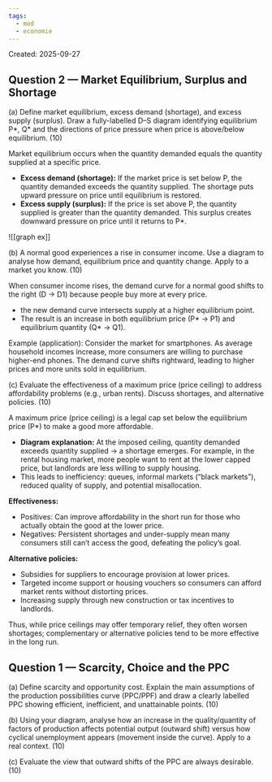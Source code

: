 ```yaml
---
tags:
  - mod
  - economie
---
```

Created: 2025-09-27

## **Question** 2 — Market Equilibrium, Surplus and Shortage
(a) Define market equilibrium, excess demand (shortage), and excess supply (surplus). Draw a
fully-labelled D–S diagram identifying equilibrium P*, Q* and the directions of price pressure
when price is above/below equilibrium. (10)

Market equilibrium occurs when the quantity demanded equals the quantity supplied at a specific price.

- **Excess demand (shortage):** If the market price is set below P, the quantity demanded exceeds the quantity supplied. The shortage puts upward pressure on price until equilibrium is restored.
- **Excess supply (surplus):** If the price is set above P, the quantity supplied is greater than the quantity demanded. This surplus creates downward pressure on price until it returns to P*.

![[graph ex]]

(b) A normal good experiences a rise in consumer income. Use a diagram to analyse how
demand, equilibrium price and quantity change. Apply to a market you know. (10)

When consumer income rises, the demand curve for a normal good shifts to the right (D → D1) because people buy more at every price.

- the new demand curve intersects supply at a higher equilibrium point.
- The result is an increase in both equilibrium price (P* → P1) and equilibrium quantity (Q* → Q1).


Example (application): Consider the market for smartphones. As average household incomes increase, more consumers are willing to purchase higher-end phones. The demand curve shifts rightward, leading to higher prices and more units sold in equilibrium.

(c) Evaluate the effectiveness of a maximum price (price ceiling) to address affordability
problems (e.g., urban rents). Discuss shortages, and alternative policies. (10)

A maximum price (price ceiling) is a legal cap set below the equilibrium price (P*) to make a good more affordable.

- **Diagram explanation:** At the imposed ceiling, quantity demanded exceeds quantity supplied → a shortage emerges. For example, in the rental housing market, more people want to rent at the lower capped price, but landlords are less willing to supply housing.
- This leads to inefficiency: queues, informal markets (“black markets”), reduced quality of supply, and potential misallocation.


**Effectiveness:**

- Positives: Can improve affordability in the short run for those who actually obtain the good at the lower price.
- Negatives: Persistent shortages and under-supply mean many consumers still can’t access the good, defeating the policy’s goal.


**Alternative policies:**

- Subsidies for suppliers to encourage provision at lower prices.
- Targeted income support or housing vouchers so consumers can afford market rents without distorting prices.
- Increasing supply through new construction or tax incentives to landlords.

Thus, while price ceilings may offer temporary relief, they often worsen shortages; complementary or alternative policies tend to be more effective in the long run.

## **Question 1** — Scarcity, Choice and the PPC
(a) Define scarcity and opportunity cost. Explain the main assumptions of the production
possibilities curve (PPC/PPF) and draw a clearly labelled PPC showing efficient, inefficient, and
unattainable points. (10)



(b) Using your diagram, analyse how an increase in the quality/quantity of factors of production
affects potential output (outward shift) versus how cyclical unemployment appears (movement
inside the curve). Apply to a real context. (10)



(c) Evaluate the view that outward shifts of the PPC are always desirable. (10)


